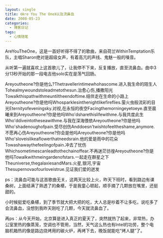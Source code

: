 ```yaml
---
layout: single
title: 《Are You The One》以及流鼻血
date: 2008-05-23
categories:
  - 博客日记
tags:
  - 心情随笔
---
```


AreYouTheOne，这是一首好听得不得了的歌曲，来自荷兰WithinTemptation乐队，主唱Sharon绝对是超级女声，有着高亢的声线、鬼魅一般的嗓音。

从听第一遍就喜欢上这首歌儿了，让我停不下来，反复播放，直至流鼻血。曲中3分13秒开始的那一段电吉他solo实在是荡气回肠。

Areyoutheone?你是他么?Thetravellerintimewhohascome.进入我生命的陌生人Tohealmywoundstoleadmetothesun.治愈心伤,播撒阳光Towalkthispathwithmeuntiltheendoftime.结伴走在生命的小路上Areyoutheone?你是他吗Whosparklesinthenightlikefireflies.萤火虫般流彩的目光Eternityofeveningsky.对视,在永恒的夜空Facingthemorningeyetoeye.直至晨曦来到Areyoutheone?你是他吗Who\'dsharethislifewithme.与我共度此生Who\'ddiveintotheseawithme.与我在深海偎依Areyoutheone?你是他吗Who\'shadenoughofpain.受尽创伤Anddoesn\'twishtofeeltheshame,anymore.不愿再心伤Areyoutheone?你会是他吗Areyoutheone?你是他吗Who\'sloveislikeaflowerthatneedsrain.他的爱是雨中的花朵Towashawaythefeelingofpain.冲去了忧伤Whichsometimescanleadtothechainoffear.不再迷茫彷徨Areyoutheone?你是他吗Towalkwithmeingardenofstars.一起走在群星之下Theuniverse,thegalaxiesandMars.火星,银河,宇宙Thesupernovaofourloveistrue.见证我们爱的迸发

ps：流鼻血可能与这首歌曲无关，这两天比较上火，昨天下班时，看到路边有课桑树，上面结满了熟透了的桑椹，于是我童心顿起，顺手摘了几颗放在嘴里，还挺甜的。

小时候挺爱吃桑椹，到了季节就大把大把的吃，大人总是吵着不让多吃，说吃多了会流鼻血，没想到我昨天刚吃了几颗，今天就流鼻血了。

再ps：从今天开始，北京算是进入真正的夏天了，突然就热了起来，非常热，办公室里热的像蒸笼，空调也不管用，当然，天气这么热也有Intel的功劳，整个电脑机箱热的像是路边烧烤用的碳火炉，再烤下去，晚饭就能吃“烤人腿”了。
